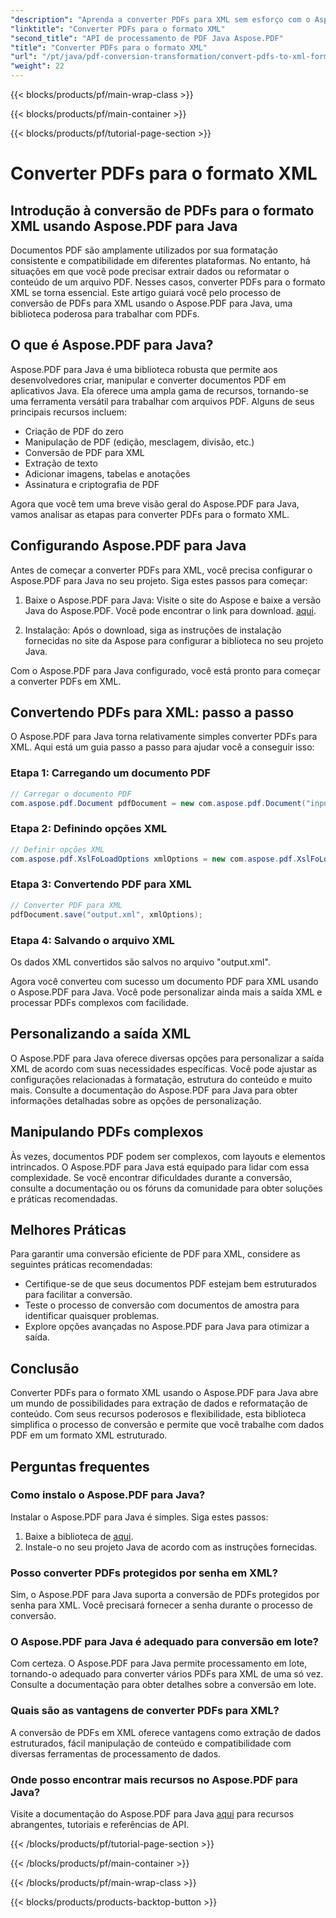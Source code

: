 ```yaml
---
"description": "Aprenda a converter PDFs para XML sem esforço com o Aspose.PDF para Java. Guia passo a passo e práticas recomendadas para uma conversão eficiente."
"linktitle": "Converter PDFs para o formato XML"
"second_title": "API de processamento de PDF Java Aspose.PDF"
"title": "Converter PDFs para o formato XML"
"url": "/pt/java/pdf-conversion-transformation/convert-pdfs-to-xml-format/"
"weight": 22
---
```


{{< blocks/products/pf/main-wrap-class >}}

{{< blocks/products/pf/main-container >}}

{{< blocks/products/pf/tutorial-page-section >}}

# Converter PDFs para o formato XML


## Introdução à conversão de PDFs para o formato XML usando Aspose.PDF para Java

Documentos PDF são amplamente utilizados por sua formatação consistente e compatibilidade em diferentes plataformas. No entanto, há situações em que você pode precisar extrair dados ou reformatar o conteúdo de um arquivo PDF. Nesses casos, converter PDFs para o formato XML se torna essencial. Este artigo guiará você pelo processo de conversão de PDFs para XML usando o Aspose.PDF para Java, uma biblioteca poderosa para trabalhar com PDFs.

## O que é Aspose.PDF para Java?

Aspose.PDF para Java é uma biblioteca robusta que permite aos desenvolvedores criar, manipular e converter documentos PDF em aplicativos Java. Ela oferece uma ampla gama de recursos, tornando-se uma ferramenta versátil para trabalhar com arquivos PDF. Alguns de seus principais recursos incluem:

- Criação de PDF do zero
- Manipulação de PDF (edição, mesclagem, divisão, etc.)
- Conversão de PDF para XML
- Extração de texto
- Adicionar imagens, tabelas e anotações
- Assinatura e criptografia de PDF

Agora que você tem uma breve visão geral do Aspose.PDF para Java, vamos analisar as etapas para converter PDFs para o formato XML.

## Configurando Aspose.PDF para Java

Antes de começar a converter PDFs para XML, você precisa configurar o Aspose.PDF para Java no seu projeto. Siga estes passos para começar:

1. Baixe o Aspose.PDF para Java: Visite o site do Aspose e baixe a versão Java do Aspose.PDF. Você pode encontrar o link para download. [aqui](https://releases.aspose.com/pdf/java/).

2. Instalação: Após o download, siga as instruções de instalação fornecidas no site da Aspose para configurar a biblioteca no seu projeto Java.

Com o Aspose.PDF para Java configurado, você está pronto para começar a converter PDFs em XML.

## Convertendo PDFs para XML: passo a passo

O Aspose.PDF para Java torna relativamente simples converter PDFs para XML. Aqui está um guia passo a passo para ajudar você a conseguir isso:

### Etapa 1: Carregando um documento PDF

```java
// Carregar o documento PDF
com.aspose.pdf.Document pdfDocument = new com.aspose.pdf.Document("input.pdf");
```

### Etapa 2: Definindo opções XML

```java
// Definir opções XML
com.aspose.pdf.XslFoLoadOptions xmlOptions = new com.aspose.pdf.XslFoLoadOptions();
```

### Etapa 3: Convertendo PDF para XML

```java
// Converter PDF para XML
pdfDocument.save("output.xml", xmlOptions);
```

### Etapa 4: Salvando o arquivo XML

Os dados XML convertidos são salvos no arquivo "output.xml".

Agora você converteu com sucesso um documento PDF para XML usando o Aspose.PDF para Java. Você pode personalizar ainda mais a saída XML e processar PDFs complexos com facilidade.

## Personalizando a saída XML

O Aspose.PDF para Java oferece diversas opções para personalizar a saída XML de acordo com suas necessidades específicas. Você pode ajustar as configurações relacionadas à formatação, estrutura do conteúdo e muito mais. Consulte a documentação do Aspose.PDF para Java para obter informações detalhadas sobre as opções de personalização.

## Manipulando PDFs complexos

Às vezes, documentos PDF podem ser complexos, com layouts e elementos intrincados. O Aspose.PDF para Java está equipado para lidar com essa complexidade. Se você encontrar dificuldades durante a conversão, consulte a documentação ou os fóruns da comunidade para obter soluções e práticas recomendadas.

## Melhores Práticas

Para garantir uma conversão eficiente de PDF para XML, considere as seguintes práticas recomendadas:

- Certifique-se de que seus documentos PDF estejam bem estruturados para facilitar a conversão.
- Teste o processo de conversão com documentos de amostra para identificar quaisquer problemas.
- Explore opções avançadas no Aspose.PDF para Java para otimizar a saída.

## Conclusão

Converter PDFs para o formato XML usando o Aspose.PDF para Java abre um mundo de possibilidades para extração de dados e reformatação de conteúdo. Com seus recursos poderosos e flexibilidade, esta biblioteca simplifica o processo de conversão e permite que você trabalhe com dados PDF em um formato XML estruturado.

## Perguntas frequentes

### Como instalo o Aspose.PDF para Java?

Instalar o Aspose.PDF para Java é simples. Siga estes passos:
1. Baixe a biblioteca de [aqui](https://releases.aspose.com/pdf/java/).
2. Instale-o no seu projeto Java de acordo com as instruções fornecidas.

### Posso converter PDFs protegidos por senha em XML?

Sim, o Aspose.PDF para Java suporta a conversão de PDFs protegidos por senha para XML. Você precisará fornecer a senha durante o processo de conversão.

### O Aspose.PDF para Java é adequado para conversão em lote?

Com certeza. O Aspose.PDF para Java permite processamento em lote, tornando-o adequado para converter vários PDFs para XML de uma só vez. Consulte a documentação para obter detalhes sobre a conversão em lote.

### Quais são as vantagens de converter PDFs para XML?

A conversão de PDFs em XML oferece vantagens como extração de dados estruturados, fácil manipulação de conteúdo e compatibilidade com diversas ferramentas de processamento de dados.

### Onde posso encontrar mais recursos no Aspose.PDF para Java?

Visite a documentação do Aspose.PDF para Java [aqui](https://reference.aspose.com/pdf/java/) para recursos abrangentes, tutoriais e referências de API.

{{< /blocks/products/pf/tutorial-page-section >}}

{{< /blocks/products/pf/main-container >}}

{{< /blocks/products/pf/main-wrap-class >}}

{{< blocks/products/products-backtop-button >}}